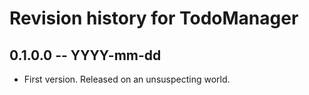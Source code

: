 # Revision history for TodoManager

## 0.1.0.0 -- YYYY-mm-dd

* First version. Released on an unsuspecting world.
